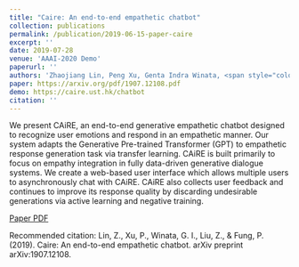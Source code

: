```yaml
---
title: "Caire: An end-to-end empathetic chatbot"
collection: publications
permalink: /publication/2019-06-15-paper-caire
excerpt: ''
date: 2019-07-28
venue: 'AAAI-2020 Demo'
paperurl: ''
authors: 'Zhaojiang Lin, Peng Xu, Genta Indra Winata, <span style="color: #0779e4"><b>Zihan Liu</b></span>, Pascale Fung'
paper: https://arxiv.org/pdf/1907.12108.pdf
demo: https://caire.ust.hk/chatbot
citation: ''
---
```

We present CAiRE, an end-to-end generative empathetic chatbot designed to recognize user emotions and respond in an empathetic manner. Our system adapts the Generative Pre-trained Transformer (GPT) to empathetic response generation task via transfer learning. CAiRE is built primarily to focus on empathy integration in fully data-driven generative dialogue systems. We create a web-based user interface which allows multiple users to asynchronously chat with CAiRE. CAiRE also collects user feedback and continues to improve its response quality by discarding undesirable generations via active learning and negative training.

[Paper PDF](https://arxiv.org/pdf/1907.12108.pdf)

Recommended citation: Lin, Z., Xu, P., Winata, G. I., Liu, Z., & Fung, P. (2019). Caire: An end-to-end empathetic chatbot. arXiv preprint arXiv:1907.12108.